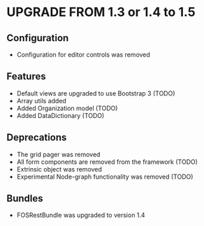 UPGRADE FROM 1.3 or 1.4 to 1.5
==============================

Configuration
-------------

* Configuration for editor controls was removed

Features
--------

* Default views are upgraded to use Bootstrap 3 (TODO)
* Array utils added
* Added Organization model (TODO)
* Added DataDictionary (TODO)

Deprecations
------------

* The grid pager was removed
* All form components are removed from the framework (TODO)
* Extrinsic object was removed
* Experimental Node-graph functionality was removed (TODO)

Bundles
-------

* FOSRestBundle was upgraded to version 1.4
